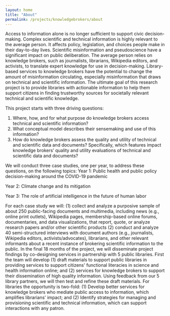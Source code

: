 ```yaml
---
layout: home
title: "About"
permalink: /projects/knowledgebrokers/about
---
```


Access to information alone is no longer sufficient to support civic decision-making. Complex scientific and technical information is highly relevant to the average person. It affects policy, legislation, and choices people make in their day-to-day lives. Scientific misinformation and pseudoscience have a significant impact on public deliberation. The average person relies on knowledge brokers, such as journalists, librarians, Wikipedia editors, and activists, to translate expert knowledge for use in decision-making. Library-based services to knowledge brokers have the potential to change the amount of misinformation circulating, especially misinformation that draws on technical and scientific information. The ultimate goal of this research project is to provide libraries with actionable information to help them support citizens in finding trustworthy sources for societally relevant technical and scientific knowledge. 

This project starts with three driving questions:
1. Where, how, and for what purpose do knowledge brokers access technical and scientific information?
2. What conceptual model describes their sensemaking and use of this information?
3. How do knowledge brokers assess the quality and utility of technical and scientific data and documents? Specifically, which features impact knowledge brokers’ quality and utility evaluations of technical and scientific data and documents?

We will conduct three case studies, one per year, to address these questions, on the following topics:
Year 1: Public health and public policy decision-making around the COVID-19 pandemic

Year 2: Climate change and its mitigation

Year 3: The role of artificial intelligence in the future of human labor

For each case study we will:
(1) collect and analyze a purposive sample of about 250 public-facing documents and multimedia, including news (e.g., online print outlets), Wikipedia pages, membership-based online forums, documentaries, and data visualizations, that report, quote, or analyze research papers and/or other scientific products 
(2) conduct and analyze 40 semi-structured interviews with document authors (e.g., journalists, Wikipedia editors, activists/advocates), librarians, and other relevant informants about a recent instance of brokering scientific information to the public.
In the final 18 months of the project, we will disseminate project findings by co-designing services in partnership with 5 public libraries. First the team will develop (1) draft materials to support public libraries in providing services to support citizens' functional literacies in science and health information online; and (2) services for knowledge brokers to support their dissemination of high quality information. Using feedback from our 5 library partners, we will then test and refine these draft materials. 
For libraries the opportunity is two-fold: (1) Develop better services for knowledge brokers who mediate public access to information, which amplifies librarians' impact; and (2) Identify strategies for managing and provisioning scientific and technical information, which can support interactions with any patron.

